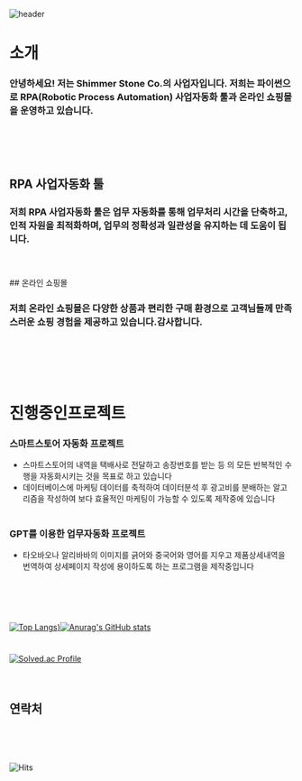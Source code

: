 ![header](https://capsule-render.vercel.app/api?type=Waving&color=0:84fab0,100:8fd3f4&height=300&section=header&text=Shimmer%20Stone%20Co.&animation=fadeIn&fontSize=90&fontColor=8BD3C6)

# 소개

### 안녕하세요! 저는 Shimmer Stone Co.의 사업자입니다. 저희는 파이썬으로 RPA(Robotic Process Automation) 사업자동화 툴과 온라인 쇼핑몰을 운영하고 있습니다.
#
<br><br>

## RPA 사업자동화 툴

### 저희 RPA 사업자동화 툴은 업무 자동화를 통해 업무처리 시간을 단축하고, 인적 자원을 최적화하며, 업무의 정확성과 일관성을 유지하는 데 도움이 됩니다.
#
<br>
## 온라인 쇼핑몰

### 저희 온라인 쇼핑몰은 다양한 상품과 편리한 구매 환경으로 고객님들께 만족스러운 쇼핑 경험을 제공하고 있습니다.감사합니다.
#
<br><br><br>

# 진행중인프로젝트

### 스마트스토어 자동화 프로젝트
- 스마트스토어의 내역을 택배사로 전달하고 송장번호를 받는 등 의 모든 반복적인 수행을 자동화시키는 것을 목표로 하고 있습니다
- 데이터베이스에 마케팅 데이터를 축적하여 데이터분석 후 광고비를 분배하는 알고리즘을 작성하여 보다 효율적인 마케팅이 가능할 수 있도록 제작중에 있습니다 
#
### GPT를 이용한 업무자동화 프로젝트
- 타오바오나 알리바바의 이미지를 긁어와 중국어와 영어를 지우고 제품상세내역을 번역하여 상세페이지 작성에 용이하도록 하는 프로그램을 제작중입니다 
#
<br><br><br>
[![Top Langs](https://github-readme-stats.vercel.app/api/top-langs/?username=dusvlf111&langs_count=4&bg_color=DEG,84fab0,8fd3f4))](https://github.com/anuraghazra/github-readme-stats)[![Anurag's GitHub stats](https://github-readme-stats.vercel.app/api?username=dusvlf111&line_height=33&&bg_color=DEG,84fab0,8fd3f4)](https://github.com/anuraghazra/github-readme-stats)
#
[![Solved.ac Profile](http://mazassumnida.wtf/api/v2/generate_badge?boj=dusvlf5950)](https://solved.ac/dusvlf5950/)
<br><br><br>
## 연락처


<br><br><br>



![Hits](https://hits.seeyoufarm.com/api/count/incr/badge.svg?url=https%3A%2F%2Fgithub.com%2dusvlf111&count_bg=%23FFDAC7&title_bg=%23FFADAD&icon=&icon_color=%23E7E7E7&title=hits&edge_flat=false)




